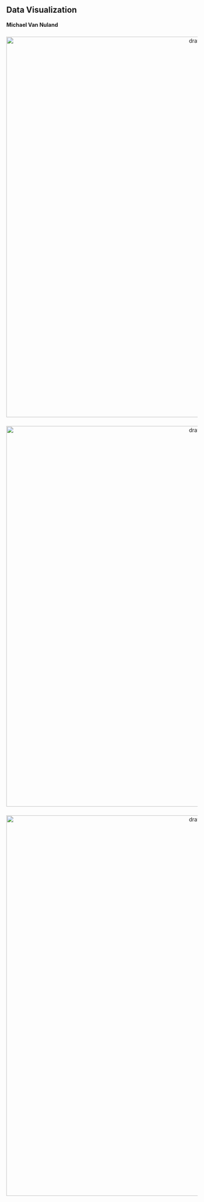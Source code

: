 ## Data Visualization
**Michael Van Nuland**

### 
<p align="center"><img src="images/?" alt="drawing" width="1000"/></p>

### 
<p align="center"><img src="images/?" alt="drawing" width="1000"/></p>

### 
<p align="center"><img src="images/?" alt="drawing" width="1000"/></p>

